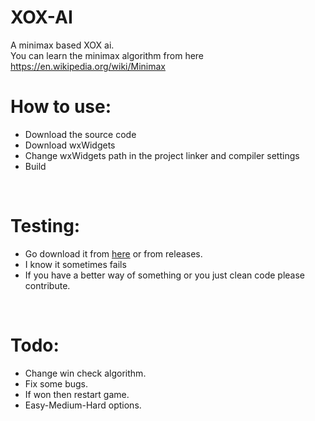 # XOX-AI

A minimax based XOX ai.</br>
You can learn the minimax algorithm from here https://en.wikipedia.org/wiki/Minimax
</br>

# How to use:

- Download the source code
- Download wxWidgets 
- Change wxWidgets path in the project linker and compiler settings
- Build
</br>

# Testing:
- Go download it from [here](https://github.com/tneilc/XOX-AI/releases/tag/v0.0) or from releases.
- I know it sometimes fails
- If you have a better way of something or you just clean code please contribute.
</br>


# Todo:

- Change win check algorithm.
- Fix some bugs.
- If won then restart game.
- Easy-Medium-Hard options.

